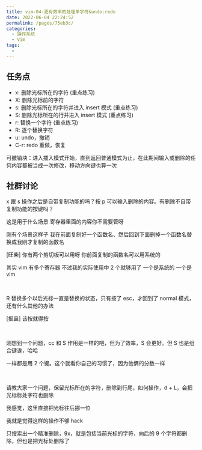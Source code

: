 ```yaml
---
title: vim-04-更有效率的处理单字符&undo:redo
date: 2022-06-04 22:24:52
permalink: /pages/75eb3c/
categories:
  - 操作系统
  - Vim
tags:
  -
---
```

## 任务点

- x: 删除光标所在的字符 (重点练习)
- X: 删除光标前的字符
- s: 删除光标所在的字符并进入 insert 模式 (重点练习)
- S: 删除光标所在的行并进入 insert 模式 (重点练习)
- r: 替换一个字符 (重点练习)
- R: 逐个替换字符
- u: undo，撤销
- C-r: redo 重做，恢复

可撤销块：进入插入模式开始，直到返回普通模式为止，在此期间输入或删除的任何内容都被当成一次修改，移动方向键也算一次

## 社群讨论

x 跟 s 操作之后是自带复制功能的吗？按 p 可以输入删除的内容。有删除不自带复制功能的按键吗？

这是用于什么场景 寄存器里面的内容你不需要管呀

刚有个场景这样子 我在前面复制好一个函数名、然后回到下面删掉一个函数名替换成我刚才复制的函数名

[旺柴] 你有两个剪切板可以用呀 你前面复制的函数名可以用系统的

其实 vim 有多个寄存器 不过我的实际使用中 2 个就够用了 一个是系统的 一个是 vim

<br />

R 替换多个以后光标一直是替换的状态，只有按了 esc，才回到了 normal 模式，还有什么其他的办法

[抠鼻] 该按就得按

<br />

刚想到一个问题，cc 和 S 作用是一样的吧，但为了效率，S 会更好。但 S 也是组合键诶，哈哈

一样都是用 2 个键。这个就看你自己的习惯了，因为他俩的分数一样

<br />

请教大家一个问题，保留光标所在的字符，删除到行尾，如何操作，d + L，会把光标标处字符也删除

我感觉，这里直接把光标往后挪一位

我就是觉得这样的操作不够 hack

只搜索出一个精准删除，9x，就是包括当前光标的字符，向后的 9 个字符都删除，但也是把光标处删除了
